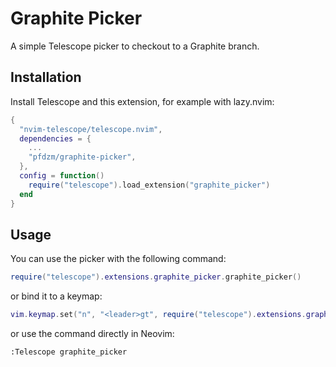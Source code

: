 # Graphite Picker

A simple Telescope picker to checkout to a Graphite branch. 

## Installation

Install Telescope and this extension, for example with lazy.nvim: 

```lua
{
  "nvim-telescope/telescope.nvim",
  dependencies = {
    ...
    "pfdzm/graphite-picker",
  },
  config = function()
    require("telescope").load_extension("graphite_picker")
  end
}
```

## Usage
You can use the picker with the following command:

```lua
require("telescope").extensions.graphite_picker.graphite_picker()
```
or bind it to a keymap:

```lua
vim.keymap.set("n", "<leader>gt", require("telescope").extensions.graphite_picker.graphite_picker , { desc = "Graphite Picker" })
```

or use the command directly in Neovim:

```vim
:Telescope graphite_picker
```
